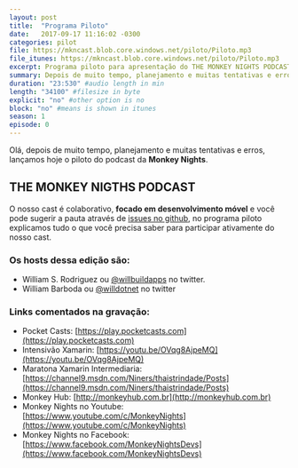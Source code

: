 ```yaml
---
layout: post
title:  "Programa Piloto"
date:   2017-09-17 11:16:02 -0300
categories: pilot
file: https://mkncast.blob.core.windows.net/piloto/Piloto.mp3
file_itunes: https://mkncast.blob.core.windows.net/piloto/Piloto.mp3
excerpt: Programa piloto para apresentação do THE MONKEY NIGHTS PODCAST (TMNP)
summary: Depois de muito tempo, planejamento e muitas tentativas e erros, lançamos hoje o piloto do podcast da Monkey Nights..
duration: "23:530" #audio length in min
length: "34100" #filesize in byte
explicit: "no" #other option is no
block: "no" #means is shown in itunes
season: 1
episode: 0
---
```


Olá, depois de muito tempo, planejamento e muitas tentativas e erros, lançamos hoje o piloto do podcast da **Monkey Nights**.

## THE MONKEY NIGTHS PODCAST

O nosso cast é colaborativo, **focado em desenvolvimento móvel** e você pode sugerir a pauta através de [issues no github](https://github.com/MonkeyNights/podcast/issues), no programa piloto explicamos tudo o que você precisa saber para participar ativamente do nosso cast.

### Os hosts dessa edição são:

* William S. Rodriguez ou [@willbuildapps](https://twitter.com/willbuildapps) no twitter.
* William Barboda ou [@willdotnet](https://twitter.com/willdotnet) no twitter

### Links comentados na gravação:

* Pocket Casts: [https://play.pocketcasts.com](https://play.pocketcasts.com)
* Intensivão Xamarin: [https://youtu.be/OVqg8AjpeMQ](https://youtu.be/OVqg8AjpeMQ)
* Maratona Xamarin Intermediaria: [https://channel9.msdn.com/Niners/thaistrindade/Posts](https://channel9.msdn.com/Niners/thaistrindade/Posts)
* Monkey Hub: [http://monkeyhub.com.br](http://monkeyhub.com.br)
* Monkey Nights no Youtube: [https://www.youtube.com/c/MonkeyNights](https://www.youtube.com/c/MonkeyNights)
* Monkey Nights no Facebook: [https://www.facebook.com/MonkeyNightsDevs](https://www.facebook.com/MonkeyNightsDevs)

